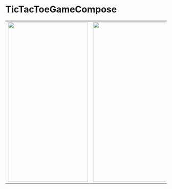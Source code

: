 # TicTacToeGameCompose
<table>
   
<tr>
  <td>
<img src="https://github.com/sedanuronderr/FoodAppp/assets/56538177/5819e607-5a64-4813-aed0-362813e2a50d"  width="250" height="500">
    </td>
 <td> 
   <img src="https://github.com/sedanuronderr/FoodAppp/assets/56538177/3a2c33e5-06e3-4e84-a1db-f28056e0b0b6"  width="250" height="500">
  </td>
  
  </tr>
  </table>
